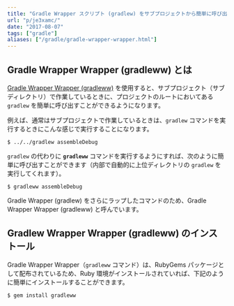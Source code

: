 ```yaml
---
title: "Gradle Wrapper スクリプト (gradlew) をサブプロジェクトから簡単に呼び出せるようにする"
url: "p/je3xamc/"
date: "2017-08-07"
tags: ["gradle"]
aliases: ["/gradle/gradle-wrapper-wrapper.html"]
---
```


Gradle Wrapper Wrapper (gradleww) とは
----

[Gradle Wrapper Wrapper (gradleww)](https://github.com/maku77/gradleww) を使用すると、サブプロジェクト（サブディレクトリ）で作業しているときに、プロジェクトのルートにおいてある `gradlew` を簡単に呼び出すことができるようになります。

例えば、通常はサブプロジェクトで作業しているときは、`gradlew` コマンドを実行するときにこんな感じで実行することになります。

```console
$ ../../gradlew assembleDebug
```

`gradlew` の代わりに **`gradleww`** コマンドを実行するようにすれば、次のように簡単に呼び出すことができます（内部で自動的に上位ディレクトリの `gradlew` を実行してくれます）。

```console
$ gradleww assembleDebug
```

Gradle Wrapper (gradlew) をさらにラップしたコマンドのため、Gradle Wrapper Wrapper (gradleww) と呼んでいます。


Gradlew Wrapper Wrapper (gradleww) のインストール
----

Gradle Wrapper Wrapper（`gradleww` コマンド）は、RubyGems パッケージとして配布されているため、Ruby 環境がインストールされていれば、下記のように簡単にインストールすることができます。

```console
$ gem install gradleww
```

